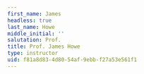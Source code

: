 ```yaml
---
first_name: James
headless: true
last_name: Howe
middle_initial: ''
salutation: Prof.
title: Prof. James Howe
type: instructor
uid: f81a8d83-4d80-54af-9ebb-f27a53e561f1
---
```

